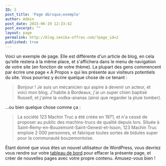 ```yaml
---
ID: 2
post_title: 'Page d&rsquo;exemple'
author: Admin
post_date: 2015-06-19 12:33:42
post_excerpt: ""
layout: page
permalink: http://blog.zenika-offres.com/?page_id=2
published: true
---
```

Voici un exemple de page. Elle est différente d'un article de blog, en cela qu'elle restera à la même place, et s'affichera dans le menu de navigation de votre site (en fonction de votre thème). La plupart des gens commencent par écrire une page « À Propos » qui les présente aux visiteurs potentiels du site. Vous pourriez y écrire quelque chose de ce tenant :

<blockquote>Bonjour ! Je suis un mécanicien qui aspire à devenir un acteur, et voici mon blog. J'habite à Bordeaux, j'ai un super chien baptisé Russell, et j'aime la vodka-ananas (ainsi que regarder la pluie tomber).</blockquote>

...ou bien quelque chose comme ça :

<blockquote>La société 123 Machin Truc a été créée en 1971, et n'a cessé de proposer au public des machins-trucs de qualité depuis lors. Située à Saint-Remy-en-Bouzemont-Saint-Genest-et-Isson, 123 Machin Truc emploie 2 000 personnes, et fabrique toutes sortes de bidules super pour la communauté bouzemontoise.</blockquote>

Étant donné que vous êtes un nouvel utilisateur de WordPress, vous devriez vous rendre sur votre <a href="http://blog.zenika-offres.com/wp-admin/">tableau de bord</a> pour effacer la présente page, et créer de nouvelles pages avec votre propre contenu. Amusez-vous bien !